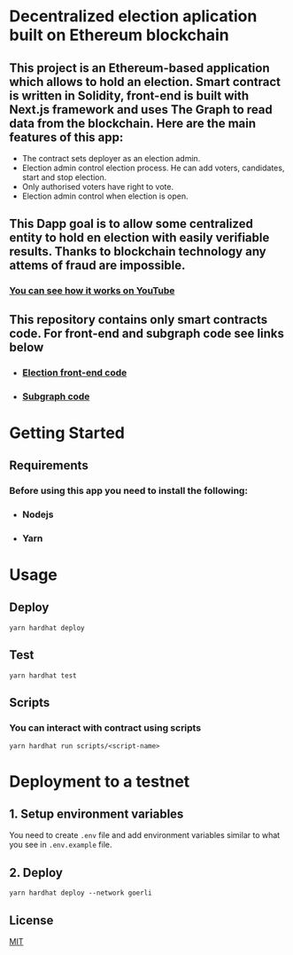 # Decentralized election aplication built on Ethereum blockchain


## This project is an Ethereum-based application which allows to hold an election. Smart contract is written in Solidity, front-end is built with Next.js framework and uses The Graph to read data from the blockchain. Here are the main features of this app:

* The contract sets deployer as an election admin.
* Election admin control election process. He can add voters, candidates, start and stop election.
* Only authorised voters have right to vote.
* Election admin control when election is open.

## This Dapp goal is to allow some centralized entity to hold en election with easily verifiable results. Thanks to blockchain technology any attems of fraud are impossible.

### [You can see how it works on YouTube](https://www.google.com/)

## This repository contains only smart contracts code. For front-end and subgraph code see links below

* ### [Election front-end code](https://www.google.com/)
* ### [Subgraph code](https://www.google.com/)

# Getting Started

## Requirements

### Before using this app you need to install the following:

* ### Nodejs
* ### Yarn

# Usage

## Deploy

```
yarn hardhat deploy
```

## Test
```
yarn hardhat test
```

## Scripts
### You can interact with contract using scripts

```
yarn hardhat run scripts/<script-name>
```

# Deployment to a testnet

## 1. Setup environment variables

You need to create `.env` file and add environment variables similar to what you see in `.env.example` file.

## 2. Deploy

```
yarn hardhat deploy --network goerli
```

## License

[MIT](https://choosealicense.com/licenses/mit/)
